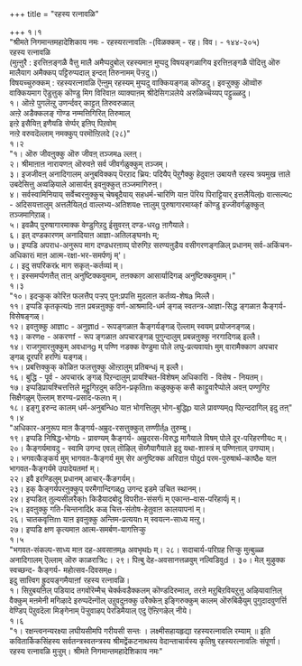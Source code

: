 +++
title = "रहस्य रत्नावळि"

+++
१।१  
"श्रीमते निगमान्तमहादेशिकाय नमः - रहस्यरत्नावलिः -(विळक्कम् - रह। विव। - १४४-२०५)  
रहस्य रत्नावळि   
(मुऩ्ऩुरै : इरत्तिऩङ्गळै वैत्तु मालै अमैप्पदुबोल् रहस्यमाऩ मुप्पदु विषयङ्गळागिय इरत्तिऩङ्गळै पॊदित्तु ऒरु मालैयाग अमैक्कप् पट्टिरुप्पदाल् इन्दत् तिरुनामम् पॆऱ्ऱदु।)  
विषयच्चुरुक्कम् : रहस्यरत्नावळि ऎऩ्ऩुम् रहस्यम् मुप्पदु वाक्कियङ्गळ् कॊण्डदु। इवऱ्ऱुक्कु ऒव्वॊरु वाक्कियमाग ऎडुत्तुक् कॊण्डु मिग विरिवाऩ व्याक्याऩम् श्रीदेसिगञलेये अरुळिच्चॆय्यप् पट्टुळ्ळदु।  
१। ऒऩ्ऱे पुगलॆऩ्ऱु उणर्न्दवर् काट्टत् तिरुवरुळाल्   
अऩ्ऱे अडैक्कलङ् गॊण्ड नम्मत्तिगिरित् तिरुमाल्   
इऩ्ऱे इसैयिऩ् इणैयडि सेर्प्पर् इऩिप् पिऱवोम्   
नऩ्ऱे वरुवदॆल्लाम् नमक्कुप् परमॊऩ्ऱिलदे (२८)"  
१।२  
"१। ऒरु जीवऩुक्कु ऒरु जीवऩ् तञ्जमa ल्लऩ्।   
२। श्रीमाऩाऩ नारायणऩ् ऒरुवऩे सर्व जीवर्गळुक्कुम् तञ्जम्।   
३। इजजीवऩ् अनादिगालम् अनुबविक्कप् पॆरऱाद च्रिय: पदियैप् पॆऱुगैक्कु हेदुवाऩ उबायत्तै रहस्य त्रयमुख त्ताले उबदेसित्तु अव्वऴियाले आसार्यऩ् इवऩुक्कुत् तञ्जमागिरुऩ्।   
४। सर्वस्वामिनियाय् सर्वेच्वरऩुक्कुच् चेषबूदैयाय् सहधर्म-चारिणि याऩ पॆरिय पिराट्टियार् इत्तलैयिल्b वात्सल्यc - अदिसयत्तालुम् अत्तलैयिल्d वाल्लभ्य-अतिशयe त्तालुम् पुरुषागारमाय्क्f कॊण्डु इज्जीवर्गळुक्कुत् तञ्जमागिऱाळ्।   
५। इवळैप् पुरुषागारमाक्क वेण्डुगिऱदु ईसुवरऩ् दण्ड-धरg ऩागैयाले।   
६। इत् दण्डकारणम् अनादियाऩ आज्ञा-अतिलङ्घनh म्;   
७। इप्पडि अपराध-अनुरूप माग दण्डधरऩाय्प् पोरुगिऱ सरण्यऩुडैय वसीगरणङ्गळिल् प्रधानम् सर्व-अकिंचन-अधिकारi माऩ आत्म-रक्षा-भर-समर्पणj म्'।   
८। इदु सपरिकरk माग सकृत्-कर्तव्यl म्।   
९। इस्समर्प्पणत्तैत् ताऩ् अनुष्टिक्कवुमाम्, तऩक्काग आसार्यादिगळ् अनुष्टिक्कवुमाम्।"  
१।३  
"१०। इदऱ्कुक् कोरिऩ फलत्तैप् पऱ्ऱप् पुन:प्रपत्ति मुदलाऩ कर्तव्य-शेषa मिल्लै।  
११। इप्पडि कृतकृत्यb ऩाऩ प्रबन्नऩुक्कु वर्ण-आश्रमादि-धर्म ङ्गळ् स्वतन्त्र-आज्ञा-सिद्ध ङ्गळाऩ कैङ्गर्य-विसेषङ्गळ्।  
१२। इवऩुक्कु आज्ञाc - अनुज्ञाd - रूपङ्गळाऩ कैङ्गर्यङ्गळ् ऎल्लाम् स्वयम् प्रयोजनङ्गळ्।  
१३। करणe - अकरणf - रूप ङ्गळाऩ अपचारङ्गळ् पुगुन्दालुम् प्रबन्नऩुक्कु नरगादिगळ् इल्लै।  
१४। राजगुमारऩुक्कुम् अवधानg म् पण्णि नडक्क वेण्डुमा पोले लघु-प्रत्यवायh मुम् वारामैक्काग अपचार ङ्गळ् दूरपरि हरणिi यङ्गळ्।   
१५। प्रबत्तिक्कुक् कोळिऩ फलत्तुक्कु ऒऩ्ऱालुम् प्रतिबन्धj म् इल्लै।  
१६। बुद्धि - पूर्व - अपचारk ङ्गळ् पिऱन्दालुम् प्रायश्चित-विशेषम् अधिकारिl - विसेष - नियतम्।  
१७। इप्पडिप्रायश्चित्तत्तिले मूट्टुगिऱदुम् कठिन-प्रकृतिm कळुक्कुक् कसै काट्टुवारैप्पोले अवऩ् पण्णुगिऱ सिक्षैगळुम् ऎल्लाम् शरण्य-प्रसाद-फलn म्।  
१८। इङ्गु इरुन्द कालम् धर्म-अनुबन्धिo याऩ भोगत्तिलुम् भोग-बुद्धिp याले प्रावण्यम्q पिऱन्ददागिल् इदु तऩ्"  
१।४  
"अधिकार-अनुरूप माऩ कैङ्गर्य-अम्रुद-रसत्तुक्कुत् तण्णीर्त्a तुरुम्बु।  
१९। इप्पडि निषिद्ध-भोगb - प्रावण्यम् कैङ्गर्य- अम्रुदरस-विरुद्ध मागैयाले विषम् पोले दूर-परिहरणीयc म्।  
२०। कैङ्गर्यमावदु - स्वामि उगन्द एवल् तॊऴिल् सॆय्गैयागैयाले इदु यथा-शास्त्रं म् पण्णिऩाल् उगप्पाम्।  
२। भगवत्कैङ्कर्य मुम् भागवत-कैङ्गर्य मुम् सेर अनुष्टिक्क अरिदाऩ पोदुd परम-पुरुषार्थ–काष्ठैe याऩ भागवत-कैङ्गर्यमे उपादेयतमf म्।  
२२। इवै इरण्डिलुम् प्रधानम् आचार्-कैंङगर्यम्।  
२३। इक् कैङ्गर्यपरऩुक्कुप् परमैगान्दिगळ्g उगन्द इडमे उचित स्थानम्।  
२४। इप्पडित् तुल्यसीलरैक्h किडैयादबोदु विपरीत-संसर्गi म् एकान्त–वास-परिहार्यj म्।  
२५। इवऩुक्कु गति-चिन्तनादिk कळ् चित्त-संतोष-हेतुवाऩ कालयापनl म्।  
२६। चातकवृत्तिm याऩ इवऩुक्कु अन्तिम-प्रत्ययn म् स्वयत्न-साध्य मऩ्ऱु।  
२७। इप्पडि क्षण कृत्यमाऩ आत्म-समर्बण-यागत्तिऱ्कु  
१।५  
"भगवत-संकल्प-साध्य माऩ दह-अवसाऩम्a अवभृथb म्। २८। सदाचार्य-परिग्रह त्तिऱ्कु मुऩ्बुळ्ळ अनादिगालम् ऎल्लाम् ऒरु काळरात्रिc। २९। पिऩ्बु देह-अवसानत्तळवुम् नल्विडिवुd । ३०। मेल् मुऴुक्क स्वच्छन्द- कैङ्गर्य- महोत्सव-दिवसम्e।   
इदु सात्त्विग ह्रुदयङ्गमैयाऩf रहस्य रत्नावळि।   
१। सिऱुबयऩिल् पडियाद तगवोरॆम्मैच् चेर्क्कवडैक्कलम् कॊण्डदिरुमाल्, तरऩे मऱुबिऱवियऱुत्तु अऴियावाऩिल् वैक्कुम् मऩमेनी मगिऴादे इरुप्पदॆऩ्गॊल् उऱुवदुऩक्कु उरैक्केऩ् इङ्गिरुक्कुम् कालम् ऒरुबिऴैयुम् पुगुदादवुणर्त्ति वेण्डिप् पॆऱुवदॆला मिङ्गेनाम् पॆऱ्ऱुवाऴप् पेरडिमैयाल् एदु ऎऩ्ऱिगऴेल् नीये।   
१।६  
"१। रक्षन्त्वनन्यरक्ष्या लघीयसीमपि गरीयसी सन्तः । लक्ष्मीसहायहृद्या रहस्यरत्नावलि रम्याम् ॥ इति कवितार्किकसिंहस्य सर्वतन्त्रस्वतन्त्रस्य श्रीमद्वेंकटनाथस्य वेदान्ताचार्यस्य कृतिषु रहस्यरत्नावलिः संपूर्णा। रहस्य रत्नावळि मुऱ्ऱुम्। श्रीमते निगमान्तमहादेशिकाय नमः"

